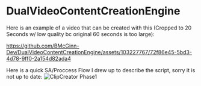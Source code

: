 # DualVideoContentCreationEngine

Here is an example of a video that can be created with this (Cropped to 20 Seconds w/ low quality bc original 60 seconds is too large):

https://github.com/BMcGinn-Dev/DualVideoContentCreationEngine/assets/103227767/72f86e45-5bd3-4d78-9ff0-2a154d82ada4

Here is a quick SA/Proccess Flow I drew up to describe the script, sorry it is not up to date:
![ClipCreator Phase1](https://github.com/BMcGinn-Dev/DualVideoContentCreationEngine/assets/103227767/60fe225e-5934-47f4-b52e-379b8c1df9fc)
